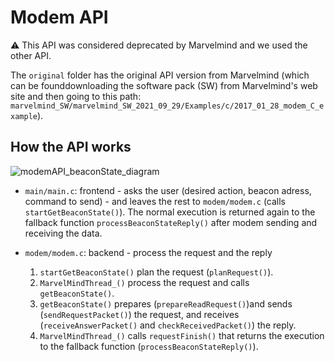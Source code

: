 # Modem API 

:warning: This API was considered deprecated by Marvelmind and we used the other API.


The `original` folder has the original API version from Marvelmind (which can be founddownloading the software pack (SW) from Marvelmind's web site and then going to this path: `marvelmind_SW/marvelmind_SW_2021_09_29/Examples/c/2017_01_28_modem_C_example`).

## How the API works

![modemAPI_beaconState_diagram](http://www.plantuml.com/plantuml/proxy?cache=no&src=https://raw.githubusercontent.com/chletes/IMTA-PS5-EssaimRobots/main/assets/diagrams/modemAPI_beaconState_diagram.iuml)

* `main/main.c`: frontend - asks the user (desired action, beacon adress, command to send) - and leaves the rest to `modem/modem.c` (calls `startGetBeaconState()`). The normal execution is returned again to the fallback function `processBeaconStateReply()` after modem sending and receiving the data. 

* `modem/modem.c`: backend - process the request and the reply
    1. `startGetBeaconState()` plan the request (`planRequest()`). 
    2. `MarvelMindThread_()` process the request and calls `getBeaconState()`.
    3. `getBeaconState()` prepares (`prepareReadRequest()`)and sends (`sendRequestPacket()`) the request, and receives (`receiveAnswerPacket()` and `checkReceivedPacket()`) the reply. 
    4. `MarvelMindThread_()` calls `requestFinish()` that returns the execution to the fallback function (`processBeaconStateReply()`). 